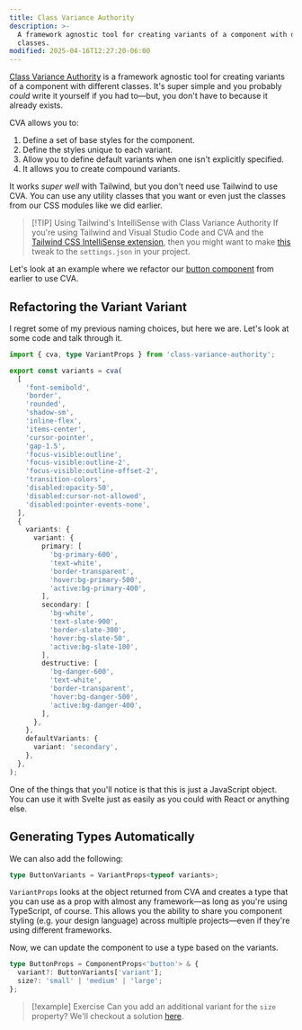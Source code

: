```yaml
---
title: Class Variance Authority
description: >-
  A framework agnostic tool for creating variants of a component with different
  classes.
modified: 2025-04-16T12:27:20-06:00
---
```


[Class Variance Authority](https://cva.style) is a framework agnostic tool for creating variants of a component with different classes. It's super simple and you probably _could_ write it yourself if you had to—but, you don't have to because it already exists.

CVA allows you to:

1. Define a set of base styles for the component.
2. Define the styles unique to each variant.
3. Allow you to define default variants when one isn't explicitly specified.
4. It allows you to create compound variants.

It works _super well_ with Tailwind, but you don't need use Tailwind to use CVA. You can use any utility classes that you want or even just the classes from our CSS modules like we did earlier.

> [!TIP] Using Tailwind's IntelliSense with Class Variance Authority
> If you're using Tailwind and Visual Studio Code and CVA and the [Tailwind CSS IntelliSense extension](https://marketplace.visualstudio.com/items?itemName=bradlc.vscode-tailwindcss), then you might want to make [this](https://cva.style/docs/getting-started/installation#tailwind-css) tweak to the `settings.json` in your project.

Let's look at an example where we refactor our [button component](adding-variants.md) from earlier to use CVA.

## Refactoring the Variant Variant

I regret some of my previous naming choices, but here we are. Let's look at some code and talk through it.

```ts
import { cva, type VariantProps } from 'class-variance-authority';

export const variants = cva(
  [
    'font-semibold',
    'border',
    'rounded',
    'shadow-sm',
    'inline-flex',
    'items-center',
    'cursor-pointer',
    'gap-1.5',
    'focus-visible:outline',
    'focus-visible:outline-2',
    'focus-visible:outline-offset-2',
    'transition-colors',
    'disabled:opacity-50',
    'disabled:cursor-not-allowed',
    'disabled:pointer-events-none',
  ],
  {
    variants: {
      variant: {
        primary: [
          'bg-primary-600',
          'text-white',
          'border-transparent',
          'hover:bg-primary-500',
          'active:bg-primary-400',
        ],
        secondary: [
          'bg-white',
          'text-slate-900',
          'border-slate-300',
          'hover:bg-slate-50',
          'active:bg-slate-100',
        ],
        destructive: [
          'bg-danger-600',
          'text-white',
          'border-transparent',
          'hover:bg-danger-500',
          'active:bg-danger-400',
        ],
      },
    },
    defaultVariants: {
      variant: 'secondary',
    },
  },
);
```

One of the things that you'll notice is that this is just a JavaScript object. You can use it with Svelte just as easily as you could with React or anything else.

## Generating Types Automatically

We can also add the following:

```ts
type ButtonVariants = VariantProps<typeof variants>;
```

`VariantProps` looks at the object returned from CVA and creates a type that you can use as a prop with almost any framework—as long as you're using TypeScript, of course. This allows you the ability to share you component styling (e.g. your design language) across multiple projects—even if they're using different frameworks.

Now, we can update the component to use a type based on the variants.

```ts
type ButtonProps = ComponentProps<'button'> & {
  variant?: ButtonVariants['variant'];
  size?: 'small' | 'medium' | 'large';
};
```

> [!example] Exercise
> Can you add an additional variant for the `size` property? We'll checkout a solution [here](adding-a-size-variant.md).
